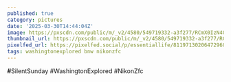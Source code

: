 ```yaml
---
published: true
category: pictures
date: '2025-03-30T14:44:04Z'
image: https://pxscdn.com/public/m/_v2/4580/549719332-a3f277/RCmX0IzN40om/H307sbBO2RLZoeGtHvzA7bwI27FSsCwvvF6ImI1U.jpg
thumbnail_url: https://pxscdn.com/public/m/_v2/4580/549719332-a3f277/RCmX0IzN40om/H307sbBO2RLZoeGtHvzA7bwI27FSsCwvvF6ImI1U_thumb.jpg
pixelfed_url: https://pixelfed.social/p/essentiallife/811971302064729602
tags: washingtonexplored bnw nikonzfc
---
```


<strong>#</strong>SilentSunday #WashingtonExplored #NikonZfc